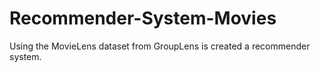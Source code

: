 # Recommender-System-Movies
Using the MovieLens dataset from GroupLens is created a recommender system.
